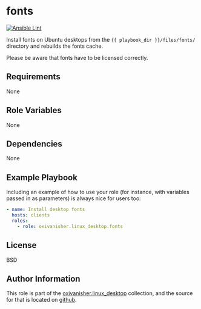 fonts
=====
[![Ansible Lint](https://github.com/oxivanisher/role-fonts/actions/workflows/ansible-lint.yml/badge.svg)](https://github.com/oxivanisher/role-fonts/actions/workflows/ansible-lint.yml)

Install fonts on Ubuntu desktops from the `{{ playbook_dir }}/files/fonts/` directory and rebuilds the fonts cache.

Please be aware that fonts have to be licensed correctly.

Requirements
------------

None

Role Variables
--------------

None

Dependencies
------------

None

Example Playbook
----------------

Including an example of how to use your role (for instance, with variables passed in as parameters) is always nice for users too:
```yaml
- name: Install desktop fonts
  hosts: clients
  roles:
    - role: oxivanisher.linux_desktop.fonts
```

License
-------

BSD

Author Information
------------------

This role is part of the [oxivanisher.linux_desktop](https://galaxy.ansible.com/ui/repo/published/oxivanisher/linux_desktop/) collection, and the source for that is located on [github](https://github.com/oxivanisher/collection-linux_desktop).
